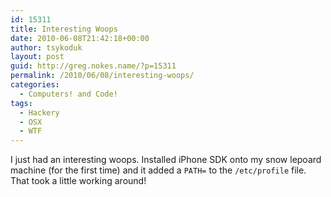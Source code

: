 ```yaml
---
id: 15311
title: Interesting Woops
date: 2010-06-08T21:42:18+00:00
author: tsykoduk
layout: post
guid: http://greg.nokes.name/?p=15311
permalink: /2010/06/08/interesting-woops/
categories:
  - Computers! and Code!
tags:
  - Hackery
  - OSX
  - WTF
---
```

I just had an interesting woops. Installed iPhone SDK onto my snow lepoard machine (for the first time) and it added a <code>PATH=</code> to the <code>/etc/profile</code> file. That took a little working around!